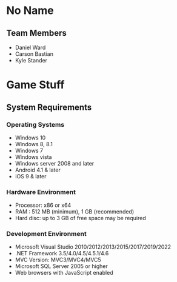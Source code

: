 # No Name
## Team Members
* Daniel Ward
* Carson Bastian 
* Kyle Stander

# Game Stuff

## System Requirements

### Operating Systems
* Windows 10
* Windows 8, 8.1
* Windows 7
* Windows vista
* Windows server 2008 and later
* Android 4.1 & later
* iOS 9 & later
### Hardware Environment
* Processor: x86 or x64
* RAM : 512 MB (minimum), 1 GB (recommended)
* Hard disc: up to 3 GB of free space may be required
### Development Environment
* Microsoft Visual Studio 2010/2012/2013/2015/2017/2019/2022
* .NET Framework 3.5/4.0/4.5/4.5.1/4.6
* MVC Version: MVC3/MVC4/MVC5
* Microsoft SQL Server 2005 or higher
* Web browsers with JavaScript enabled
